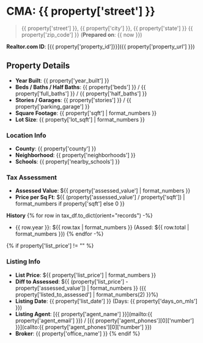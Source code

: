 # CMA: {{ property['street'] }}

> {{ property['street'] }}, {{ property['city'] }}, {{ property['state'] }} {{ property['zip_code'] }}
> (**Prepared on**: {{ now }})

**Realtor.com ID**: [{{ property['property_id']}}]({{ property['property_url'] }})

## Property Details
- **Year Built**: {{ property['year_built'] }}
- **Beds / Baths / Half Baths**: {{ property['beds'] }} / {{ property['full_baths'] }} / {{ property['half_baths'] }}
- **Stories / Garages**: {{ property['stories'] }} / {{ property['parking_garage'] }}
- **Square Footage**: {{ property['sqft'] | format_numbers }}
- **Lot Size**: {{ property['lot_sqft'] | format_numbers }}

### Location Info
- **County**: {{ property['county'] }}
- **Neighborhood**: {{ property['neighborhoods'] }}
- **Schools**: {{ property['nearby_schools'] }}

### Tax Assessment
- **Assessed Value**: ${{ property['assessed_value'] | format_numbers }}
- **Price per Sq Ft**: ${{ (property['assessed_value'] / property['sqft']) | format_numbers if property['sqft'] else 0 }}

**History**
{% for row in tax_df.to_dict(orient="records") -%}
- {{ row.year }}: ${{ row.tax | format_numbers }} (Assed: ${{ row.total | format_numbers }})
{% endfor -%}

{% if property['list_price'] != "" %}
### Listing Info
- **List Price**: ${{ property['list_price'] | format_numbers }}
- **Diff to Assessed**: ${{ (property['list_price'] - property['assessed_value']) | format_numbers }} ({{ property['listed_to_assessed'] | format_numbers(2) }}%)
- **Listing Date**: {{ property['list_date'] }} (Days: {{ property['days_on_mls'] }})
- **Listing Agent**: [{{ property['agent_name'] }}](mailto:{{ property['agent_email'] }}) / [{{ property['agent_phones'][0]['number'] }}](callto:{{ property['agent_phones'][0]['number'] }})
- **Broker**: {{ property['office_name'] }}
{% endif %}
